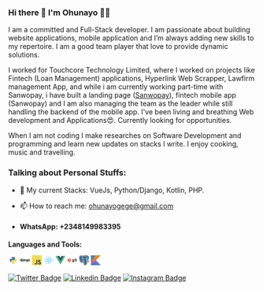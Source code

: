 ### Hi there 👋 I'm Ohunayo :man_technologist:

I am a committed and  Full-Stack developer. I am passionate about building website applications, mobile application and I’m always adding new skills to my repertoire. I am a good team player that love to provide dynamic solutions.

I worked for Touchcore Technology Limited, where I worked on projects like Fintech (Loan Management) applications, Hyperlink Web Scrapper, Lawfirm management App, and while i am currently working part-time with Sanwopay, i have built a landing page ([Sanwopay](https://sanwopay.com)), fintech mobile app (Sanwopay) and I am also managing the team as the leader while still handling the backend of the mobile app. I've been living and breathing Web development and Applications😍. Currently looking for opportunities. 

When I am not coding I make researches on Software Development and programming and learn new updates on stacks I write. I enjoy cooking, music and travelling. 

### Talking about Personal Stuffs: 

- 🌱 My current Stacks: VueJs, Python/Django, Kotlin, PHP.

- 📫 How to reach me: ohunayogege@gmail.com
-  #### WhatsApp: +2348149983395

**Languages and Tools:** 


<code><img height="20" src="https://raw.githubusercontent.com/github/explore/80688e429a7d4ef2fca1e82350fe8e3517d3494d/topics/python/python.png"></code>
<code><img height="20" src="https://raw.githubusercontent.com/github/explore/80688e429a7d4ef2fca1e82350fe8e3517d3494d/topics/django/django.png"></code>
<code><img height="20" src="https://raw.githubusercontent.com/github/explore/80688e429a7d4ef2fca1e82350fe8e3517d3494d/topics/javascript/javascript.png"></code>
<code><img height="20" src="https://raw.githubusercontent.com/github/explore/80688e429a7d4ef2fca1e82350fe8e3517d3494d/topics/react/react.png"></code>
<code><img height="20" src="https://raw.githubusercontent.com/github/explore/80688e429a7d4ef2fca1e82350fe8e3517d3494d/topics/vue/vue.png"></code>
<code><img height="20" src="https://raw.githubusercontent.com/github/explore/80688e429a7d4ef2fca1e82350fe8e3517d3494d/topics/git/git.png"></code>
<code><img height="20" src="https://raw.githubusercontent.com/github/explore/80688e429a7d4ef2fca1e82350fe8e3517d3494d/topics/postgresql/postgresql.png"></code>
<code><img height="20" src="https://raw.githubusercontent.com/github/explore/80688e429a7d4ef2fca1e82350fe8e3517d3494d/topics/kotlin/kotlin.png"></code>


[![Twitter Badge](https://img.shields.io/badge/-Twitter-1ca0f1?style=flat-square&labelColor=1ca0f1&logo=twitter&logoColor=white&link=https://twitter.com/ohunayogege)](https://twitter.com/ohunayogege) [![Linkedin Badge](https://img.shields.io/badge/-LinkedIn-blue?style=flat-square&logo=Linkedin&logoColor=white&link=https://www.linkedin.com/in/ohunayogege/)](https://www.linkedin.com/in/ohunayogege) [![Instagram Badge](https://img.shields.io/badge/-Instagram?style=flat-square&labelColor=833ab4&logo=Instagram&logoColor=white&link=https://www.instagram.com/ohunayogege/)](https://www.instagram.com/ohunayogege)

